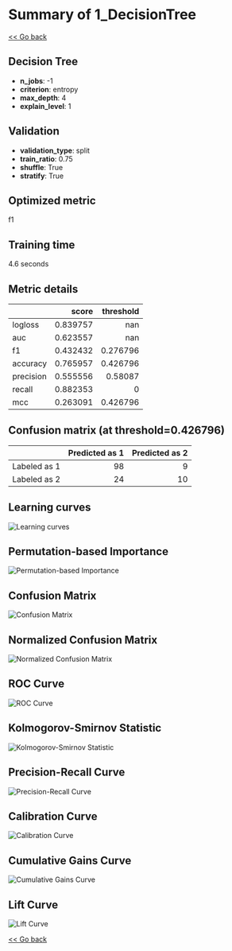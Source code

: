 # Summary of 1_DecisionTree

[<< Go back](../README.md)


## Decision Tree
- **n_jobs**: -1
- **criterion**: entropy
- **max_depth**: 4
- **explain_level**: 1

## Validation
 - **validation_type**: split
 - **train_ratio**: 0.75
 - **shuffle**: True
 - **stratify**: True

## Optimized metric
f1

## Training time

4.6 seconds

## Metric details
|           |    score |   threshold |
|:----------|---------:|------------:|
| logloss   | 0.839757 |  nan        |
| auc       | 0.623557 |  nan        |
| f1        | 0.432432 |    0.276796 |
| accuracy  | 0.765957 |    0.426796 |
| precision | 0.555556 |    0.58087  |
| recall    | 0.882353 |    0        |
| mcc       | 0.263091 |    0.426796 |


## Confusion matrix (at threshold=0.426796)
|              |   Predicted as 1 |   Predicted as 2 |
|:-------------|-----------------:|-----------------:|
| Labeled as 1 |               98 |                9 |
| Labeled as 2 |               24 |               10 |

## Learning curves
![Learning curves](learning_curves.png)

## Permutation-based Importance
![Permutation-based Importance](permutation_importance.png)
## Confusion Matrix

![Confusion Matrix](confusion_matrix.png)


## Normalized Confusion Matrix

![Normalized Confusion Matrix](confusion_matrix_normalized.png)


## ROC Curve

![ROC Curve](roc_curve.png)


## Kolmogorov-Smirnov Statistic

![Kolmogorov-Smirnov Statistic](ks_statistic.png)


## Precision-Recall Curve

![Precision-Recall Curve](precision_recall_curve.png)


## Calibration Curve

![Calibration Curve](calibration_curve_curve.png)


## Cumulative Gains Curve

![Cumulative Gains Curve](cumulative_gains_curve.png)


## Lift Curve

![Lift Curve](lift_curve.png)



[<< Go back](../README.md)

